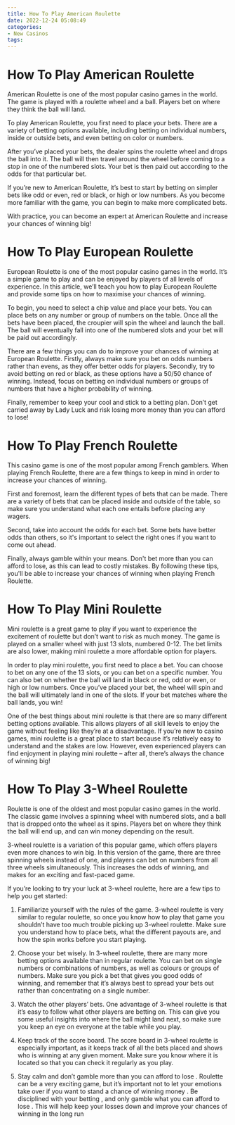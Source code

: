 ```yaml
---
title: How To Play American Roulette
date: 2022-12-24 05:08:49
categories:
- New Casinos
tags:
---
```



#  How To Play American Roulette

American Roulette is one of the most popular casino games in the world. The game is played with a roulette wheel and a ball. Players bet on where they think the ball will land.

To play American Roulette, you first need to place your bets. There are a variety of betting options available, including betting on individual numbers, inside or outside bets, and even betting on color or numbers.

After you’ve placed your bets, the dealer spins the roulette wheel and drops the ball into it. The ball will then travel around the wheel before coming to a stop in one of the numbered slots. Your bet is then paid out according to the odds for that particular bet.

If you’re new to American Roulette, it’s best to start by betting on simpler bets like odd or even, red or black, or high or low numbers. As you become more familiar with the game, you can begin to make more complicated bets.

With practice, you can become an expert at American Roulette and increase your chances of winning big!

#  How To Play European Roulette

European Roulette is one of the most popular casino games in the world. It’s a simple game to play and can be enjoyed by players of all levels of experience. In this article, we’ll teach you how to play European Roulette and provide some tips on how to maximise your chances of winning.

To begin, you need to select a chip value and place your bets. You can place bets on any number or group of numbers on the table. Once all the bets have been placed, the croupier will spin the wheel and launch the ball. The ball will eventually fall into one of the numbered slots and your bet will be paid out accordingly.

There are a few things you can do to improve your chances of winning at European Roulette. Firstly, always make sure you bet on odds numbers rather than evens, as they offer better odds for players. Secondly, try to avoid betting on red or black, as these options have a 50/50 chance of winning. Instead, focus on betting on individual numbers or groups of numbers that have a higher probability of winning.

Finally, remember to keep your cool and stick to a betting plan. Don’t get carried away by Lady Luck and risk losing more money than you can afford to lose!

#  How To Play French Roulette

This casino game is one of the most popular among French gamblers. When playing French Roulette, there are a few things to keep in mind in order to increase your chances of winning.

First and foremost, learn the different types of bets that can be made. There are a variety of bets that can be placed inside and outside of the table, so make sure you understand what each one entails before placing any wagers.

Second, take into account the odds for each bet. Some bets have better odds than others, so it's important to select the right ones if you want to come out ahead.

Finally, always gamble within your means. Don't bet more than you can afford to lose, as this can lead to costly mistakes. By following these tips, you'll be able to increase your chances of winning when playing French Roulette.

#  How To Play Mini Roulette

Mini roulette is a great game to play if you want to experience the excitement of roulette but don’t want to risk as much money. The game is played on a smaller wheel with just 13 slots, numbered 0-12. The bet limits are also lower, making mini roulette a more affordable option for players.

In order to play mini roulette, you first need to place a bet. You can choose to bet on any one of the 13 slots, or you can bet on a specific number. You can also bet on whether the ball will land in black or red, odd or even, or high or low numbers. Once you’ve placed your bet, the wheel will spin and the ball will ultimately land in one of the slots. If your bet matches where the ball lands, you win!

One of the best things about mini roulette is that there are so many different betting options available. This allows players of all skill levels to enjoy the game without feeling like they’re at a disadvantage. If you’re new to casino games, mini roulette is a great place to start because it’s relatively easy to understand and the stakes are low. However, even experienced players can find enjoyment in playing mini roulette – after all, there’s always the chance of winning big!

#  How To Play 3-Wheel Roulette

Roulette is one of the oldest and most popular casino games in the world. The classic game involves a spinning wheel with numbered slots, and a ball that is dropped onto the wheel as it spins. Players bet on where they think the ball will end up, and can win money depending on the result.

 3-wheel roulette is a variation of this popular game, which offers players even more chances to win big. In this version of the game, there are three spinning wheels instead of one, and players can bet on numbers from all three wheels simultaneously. This increases the odds of winning, and makes for an exciting and fast-paced game.

If you’re looking to try your luck at 3-wheel roulette, here are a few tips to help you get started:

1. Familiarize yourself with the rules of the game. 3-wheel roulette is very similar to regular roulette, so once you know how to play that game you shouldn’t have too much trouble picking up 3-wheel roulette. Make sure you understand how to place bets, what the different payouts are, and how the spin works before you start playing.

2. Choose your bet wisely. In 3-wheel roulette, there are many more betting options available than in regular roulette. You can bet on single numbers or combinations of numbers, as well as colours or groups of numbers. Make sure you pick a bet that gives you good odds of winning, and remember that it’s always best to spread your bets out rather than concentrating on a single number.

3. Watch the other players’ bets. One advantage of 3-wheel roulette is that it’s easy to follow what other players are betting on. This can give you some useful insights into where the ball might land next, so make sure you keep an eye on everyone at the table while you play.

4. Keep track of the score board. The score board in 3-wheel roulette is especially important, as it keeps track of all the bets placed and shows who is winning at any given moment. Make sure you know where it is located so that you can check it regularly as you play.

5. Stay calm and don’t gamble more than you can afford to lose . Roulette can be a very exciting game, but it’s important not to let your emotions take over if you want to stand a chance of winning money . Be disciplined with your betting , and only gamble what you can afford to lose . This will help keep your losses down and improve your chances of winning in the long run